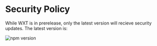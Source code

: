 # Security Policy

While WXT is in prerelease, only the latest version will recieve security updates. The latest version is:

<img alt="npm version" src="https://img.shields.io/npm/v/wxt?labelColor=black&color=%234fa048">

<!--
## Reporting a Vulnerability

Use this section to tell people how to report a vulnerability.

Tell them where to go, how often they can expect to get an update on a
reported vulnerability, what to expect if the vulnerability is accepted or
declined, etc.
-->
